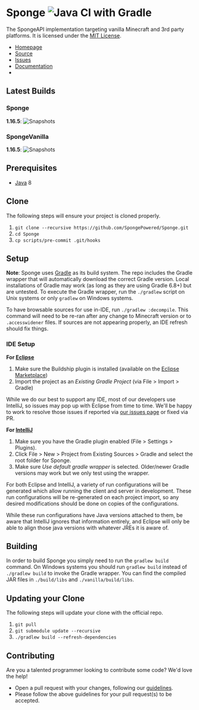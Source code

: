 Sponge ![Java CI with Gradle](https://github.com/SpongePowered/Sponge/workflows/Java%20CI%20with%20Gradle/badge.svg?branch=api-8&event=push)
=============

The SpongeAPI implementation targeting vanilla Minecraft and 3rd party platforms. It is licensed under the [MIT License].

* [Homepage]
* [Source]
* [Issues]
* [Documentation]
* [Discord]: `#sponge`

## Latest Builds

### Sponge

**1.16.5**: ![Snapshots](https://img.shields.io/nexus/maven-snapshots/org.spongepowered/sponge?label=Sponge&server=https%3A%2F%2Frepo-new.spongepowered.org%2F)

### SpongeVanilla

**1.16.5**: ![Snapshots](https://img.shields.io/nexus/maven-releases/org.spongepowered/spongevanilla?label=SpongeVanilla&server=https%3A%2F%2Frepo-new.spongepowered.org%2F)


## Prerequisites
* [Java] 8

## Clone
The following steps will ensure your project is cloned properly.

1. `git clone --recursive https://github.com/SpongePowered/Sponge.git`
2. `cd Sponge`
3. `cp scripts/pre-commit .git/hooks`

## Setup
**Note**: Sponge uses [Gradle] as its build system. The repo includes the Gradle wrapper that will automatically download the correct Gradle 
version. Local installations of Gradle may work (as long as they are using Gradle 6.8+) but are untested. To execute the Gradle wrapper, run the 
`./gradlew` script on Unix systems or only `gradlew` on Windows systems.

To have browsable sources for use in-IDE, run `./gradlew :decompile`. This command will need to be re-ran after any change to
Minecraft version or to `.accesswidener` files. If sources are not appearing properly, an IDE refresh should fix things.

### IDE Setup
__For [Eclipse]__
 1. Make sure the Buildship plugin is installed (available on the [Eclipse Marketplace])
 2. Import the project as an *Existing Gradle Project* (via File > Import > Gradle)

While we do our best to support any IDE, most of our developers use IntelliJ, so issues may pop up with Eclipse from time to time.
We'll be happy to work to resolve those issues if reported via [our issues page][Issues] or fixed via PR.

__For [IntelliJ]__
  1. Make sure you have the Gradle plugin enabled (File > Settings > Plugins).  
  2. Click File > New > Project from Existing Sources > Gradle and select the root folder for Sponge.
  3. Make sure _Use default gradle wrapper_ is selected. Older/newer Gradle versions may work but we only test using the wrapper.

For both Eclipse and IntelliJ, a variety of run configurations will be generated which allow running the client and server in development. These run 
configurations will be re-generated on each project import, so any desired modifications should be done on copies of the configurations.

While these run configurations have Java versions attached to them, be aware that IntelliJ ignores that information entirely, and Eclipse will 
only be able to align those java versions with whatever JREs it is aware of.

## Building

In order to build Sponge you simply need to run the `gradlew build` command. On Windows systems you should run `gradlew build` instead 
of `./gradlew build` to invoke the Gradle wrapper. You can find the compiled JAR files in `./build/libs` and `./vanilla/build/libs`.

## Updating your Clone
The following steps will update your clone with the official repo.

1. `git pull`
2. `git submodule update --recursive`
3. `./gradlew build --refresh-dependencies`

## Contributing
Are you a talented programmer looking to contribute some code? We'd love the help!
* Open a pull request with your changes, following our [guidelines](.github/CONTRIBUTING.md).
* Please follow the above guidelines for your pull request(s) to be accepted.

[Eclipse]: https://eclipse.org/
[Eclipse Marketplace]: http://marketplace.eclipse.org/content/buildship-gradle-integration
[Gradle]: https://gradle.org/
[Homepage]: https://spongepowered.org/
[IntelliJ]: http://www.jetbrains.com/idea/
[Issues]: https://github.com/SpongePowered/Sponge/issues
[Documentation]: https://docs.spongepowered.org/
[Java]: http://www.oracle.com/technetwork/java/javase/downloads/jdk8-downloads-2133151.html
[Source]: https://github.com/SpongePowered/Sponge/
[MIT License]: http://www.tldrlegal.com/license/mit-license
[Discord]: https://discord.gg/sponge
[Jenkins]: https://jenkins-ci.org/
